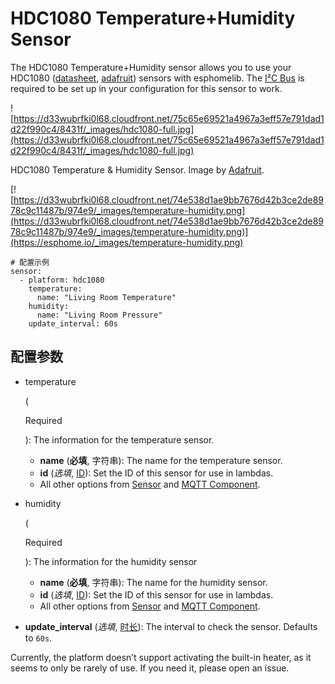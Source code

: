 # HDC1080 Temperature+Humidity Sensor

The HDC1080 Temperature+Humidity sensor allows you to use your HDC1080 ([datasheet](http://www.ti.com/lit/ds/symlink/hdc1080.pdf), [adafruit](https://www.adafruit.com/product/2635)) sensors with esphomelib. The [I²C Bus](https://esphome.io/components/i2c#i2c) is required to be set up in your configuration for this sensor to work.

![https://d33wubrfki0l68.cloudfront.net/75c65e69521a4967a3eff57e791dad1d22f990c4/8431f/_images/hdc1080-full.jpg](https://d33wubrfki0l68.cloudfront.net/75c65e69521a4967a3eff57e791dad1d22f990c4/8431f/_images/hdc1080-full.jpg)

HDC1080 Temperature & Humidity Sensor. Image by [Adafruit](https://www.adafruit.com/product/2635).

[![https://d33wubrfki0l68.cloudfront.net/74e538d1ae9bb7676d42b3ce2de8978c9c11487b/974e9/_images/temperature-humidity.png](https://d33wubrfki0l68.cloudfront.net/74e538d1ae9bb7676d42b3ce2de8978c9c11487b/974e9/_images/temperature-humidity.png)](https://esphome.io/_images/temperature-humidity.png)

```
# 配置示例
sensor:
  - platform: hdc1080
    temperature:
      name: "Living Room Temperature"
    humidity:
      name: "Living Room Pressure"
    update_interval: 60s
```

## **配置参数**

- temperature

   

  (

  Required

  ): The information for the temperature sensor.

  - **name** (**必填**, 字符串): The name for the temperature sensor.
  - **id** (*选填*, [ID](esphome/guides/configuration-types#id)): Set the ID of this sensor for use in lambdas.
  - All other options from [Sensor](https://esphome.io/components/sensor/#config-sensor) and [MQTT Component](https://esphome.io/components/mqtt#config-mqtt-component).

- humidity

   

  (

  Required

  ): The information for the humidity sensor

  - **name** (**必填**, 字符串): The name for the humidity sensor.
  - **id** (*选填*, [ID](esphome/guides/configuration-types#id)): Set the ID of this sensor for use in lambdas.
  - All other options from [Sensor](https://esphome.io/components/sensor/#config-sensor) and [MQTT Component](https://esphome.io/components/mqtt#config-mqtt-component).

- **update_interval** (*选填*, [时长](esphome/guides/configuration-types#时长)): The interval to check the sensor. Defaults to `60s`.

Currently, the platform doesn’t support activating the built-in heater, as it seems to only be rarely of use. If you need it, please open an issue.